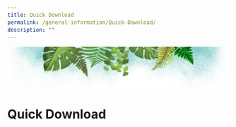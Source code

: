 ```yaml
---
title: Quick Download
permalink: /general-information/Quick-Download/
description: ""
---
```

![](/images/Banner.png)

# Quick Download
